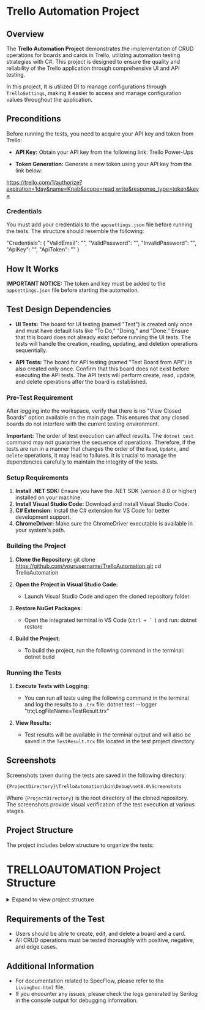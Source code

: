 # Trello Automation Project

## Overview

The **Trello Automation Project** demonstrates the implementation of CRUD operations for boards and cards in Trello, utilizing automation testing strategies with C#. This project is designed to ensure the quality and reliability of the Trello application through comprehensive UI and API testing.

In this project, It is utilized DI to manage configurations through `TrelloSettings`, making it easier to access and manage configuration values throughout the application.

## Preconditions

Before running the tests, you need to acquire your API key and token from Trello:

- **API Key:** Obtain your API key from the following link:
Trello Power-Ups

- **Token Generation:** Generate a new token using your API key from the link below:

https://trello.com/1/authorize?expiration=1day&name=Knab&scope=read,write&response_type=token&key=<your-api-key>

### Credentials

You must add your credentials to the `appsettings.json` file before running the tests. The structure should resemble the following:

"Credentials": {
    "ValidEmail": "<your-email>",
    "ValidPassword": "<your-valid-password>",
    "InvalidPassword": "<your-invalid-password>",
    "ApiKey": "<your-api-key>", 
    "ApiToken": "<your-api-token>"
}

## How It Works

**IMPORTANT NOTICE:** The token and key must be added to the `appsettings.json` file before starting the automation.

## Test Design Dependencies

- **UI Tests:** The board for UI testing (named "Test") is created only once and must have default lists like "To Do," "Doing," and "Done." Ensure that this board does not already exist before running the UI tests. The tests will handle the creation, reading, updating, and deletion operations sequentially.

- **API Tests:** The board for API testing (named "Test Board from API") is also created only once. Confirm that this board does not exist before executing the API tests. The API tests will perform create, read, update, and delete operations after the board is established.

### Pre-Test Requirement

After logging into the workspace, verify that there is no "View Closed Boards" option available on the main page. This ensures that any closed boards do not interfere with the current testing environment.

**Important:** The order of test execution can affect results. The `dotnet test` command may not guarantee the sequence of operations. Therefore, if the tests are run in a manner that changes the order of the `Read`, `Update`, and `Delete` operations, it may lead to failures. It is crucial to manage the dependencies carefully to maintain the integrity of the tests.

### Setup Requirements

1. **Install .NET SDK:** Ensure you have the .NET SDK (version 8.0 or higher) installed on your machine.
2. **Install Visual Studio Code:** Download and install Visual Studio Code.
3. **C# Extension:** Install the C# extension for VS Code for better development support.
4. **ChromeDriver:** Make sure the ChromeDriver executable is available in your system's path.

### Building the Project

1. **Clone the Repository:**
git clone https://github.com/yourusername/TrelloAutomation.git
cd TrelloAutomation

2. **Open the Project in Visual Studio Code:**
   - Launch Visual Studio Code and open the cloned repository folder.

3. **Restore NuGet Packages:**
   - Open the integrated terminal in VS Code (``Ctrl + ` ``) and run:
   dotnet restore

   
4. **Build the Project:**
   - To build the project, run the following command in the terminal:
   dotnet build
   
### Running the Tests

1. **Execute Tests with Logging:**
   - You can run all tests using the following command in the terminal and log the results to a `.trx` file:
   dotnet test --logger "trx;LogFileName=TestResult.trx"

2. **View Results:**
   - Test results will be available in the terminal output and will also be saved in the `TestResult.trx` file located in the test project directory.

## Screenshots

Screenshots taken during the tests are saved in the following directory:

`{ProjectDirectory}\TrelloAutomation\bin\Debug\net8.0\Screenshots`

Where `{ProjectDirectory}` is the root directory of the cloned repository. The screenshots provide visual verification of the test execution at various stages.

## Project Structure

The project includes below structure to organize the tests:

# TRELLOAUTOMATION Project Structure

<details>
<summary>Expand to view project structure</summary>

TRELLOAUTOMATION
├── TrelloAutomation/
│ ├── Config/
│ │ └── TrelloSettings.cs // Configuration settings for Trello
│ ├── Features/
│ │ ├── Login.feature // Gherkin feature file for login scenarios
│ │ ├── BoardManagement.feature // Gherkin feature file for board management scenarios
│ │ └── BoardApiTests.feature // Gherkin feature file for API tests related to board and card creation
│ ├── Helpers/
│ │ ├── WebDriverFactory.cs // Helper class for creating WebDriver instances
│ │ ├── ScreenshotHelper.cs // Helper class for taking screenshots
│ │ └── ApiHelper.cs // Helper class for API requests
│ ├── Models/
│ │ └── TrelloModels.cs // Model class for Trello List
│ ├── PageObjects/
│ │ ├── IBoardPage.cs // Interface for board page interactions
│ │ ├── BoardPage.cs // Implementation of IBoardPage
│ │ ├── ILoginPage.cs // Interface for login page interactions
│ │ └── LoginPage.cs // Implementation of ILoginPage
│ ├── Startup.cs // Startup class for configuring services
│ ├── Tests/
│ │ ├── APITests/ // Folder for API test cases
│ │ │ ├── TrelloApiTests.cs // API test cases for Trello
│ │ │ └── BoardApiSteps.cs // Step definitions for Board API tests
│ │ └── UITests/ // Folder for UI test cases
│ │ ├── BoardSteps.cs // Step definitions for BoardManagement scenarios
│ │ └── Hooks.cs // Hooks class for SpecFlow
│ ├── TestResults/
│ │ └── TestResult.trx // Test result file
│ ├── appsettings.json // Configuration settings file
│ ├── LivingDoc.html // Living documentation file
│ ├── specflow.json // SpecFlow configuration file
│ ├── Dockerfile // Dockerfile for the project
│ ├── docker-compose.yml // Docker Compose configuration
│ └── Test Plan/ // Folder containing the Test Plan document
│ └── Test Plan for Trello Automation Project.pdf
├── TrelloAutomation.sln // Solution file for managing the project
└── README.md // This README file

</details>



## Requirements of the Test

- Users should be able to create, edit, and delete a board and a card.
- All CRUD operations must be tested thoroughly with positive, negative, and edge cases.

## Additional Information

- For documentation related to SpecFlow, please refer to the `LivingDoc.html` file.
- If you encounter any issues, please check the logs generated by Serilog in the console output for debugging information.
